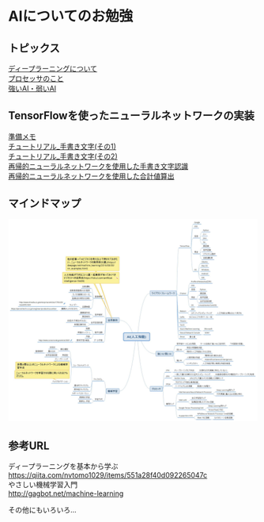 # AIについてのお勉強

## トピックス
[ディープラーニングについて](/topics/deeplarning.md)  
[プロセッサのこと](/topics/processor.md)  
[強いAI・弱いAI](/topics/strong_weak.md)

## TensorFlowを使ったニューラルネットワークの実装
[準備メモ](/TensorFlow/01_prepare.md)  
[チュートリアル_手書き文字(その1)](/TensorFlow/02_MNIST_simple.md)  
[チュートリアル_手書き文字(その2)](/TensorFlow/03_MNIST_deep.md)  
[再帰的ニューラルネットワークを使用した手書き文字認識](/TensorFlow/04_MNIST_recurrent.md)  
[再帰的ニューラルネットワークを使用した合計値算出](/TensorFlow/04_MNIST_recurrent.md)  

## マインドマップ
![AIについてのマインドマップ](/mindmap/AI_mindmap.jpg)

## 参考URL
ディープラーニングを基本から学ぶ  
https://qiita.com/nvtomo1029/items/551a28f40d092265047c  
やさしい機械学習入門  
http://gagbot.net/machine-learning  

その他にもいろいろ...
